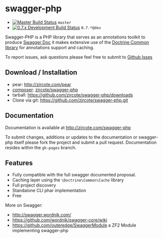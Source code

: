 swagger-php
============

 - [![Master Build Status](https://secure.travis-ci.org/zircote/swagger-php.png?branch=master)](http://travis-ci.org/zircote/swagger-php) `master`
 - [![0.7.x Development Build Status](https://api.travis-ci.org/zircote/swagger-php.png?branch=0.7)](http://travis-ci.org/zircote/swagger-php) `0.7.*@dev`

Swagger-PHP is a PHP library that serves as an annotations toolkit to produce [Swagger Doc](http://swagger.wordnik.com)
it makes extensive use of the [Doctrine Common library](http://www.doctrine-project.org/projects/common.html) for
annotations support and caching.

To report issues, ask questions please feel free to submit to [Github Isses](https://github.com/zircote/swagger-php/issues)

Download / Installation
------------------------
 - pear: http://zircote.com/pear
 - [composer](http://getcomposer.org/): [zircote/swagger-php](https://packagist.org/packages/zircote/swagger-php)
 - tarball: https://github.com/zircote/swagger-php/downloads
 - Clone via git: https://github.com/zircote/swagger-php.git

Documentation
--------------
Documentation is available at http://zircote.com/swagger-php

 To submit changes, additions or updates to the documentation or swagger-php itself please fork the project and submit a pull request. Documentation resides within the `gh-pages` branch.

Features
-------------------
 - Fully compatible with the full swagger documented proposal.
 - Caching layer using the `\Doctrine\Common\Cache` library
 - Full project discovery
 - Standalone CLI phar implementation
 - Free

 More on Swagger:
  * http://swagger.wordnik.com/
  * https://github.com/wordnik/swagger-core/wiki
  * https://github.com/outeredge/SwaggerModule a ZF2 Module implementing swagger-php
